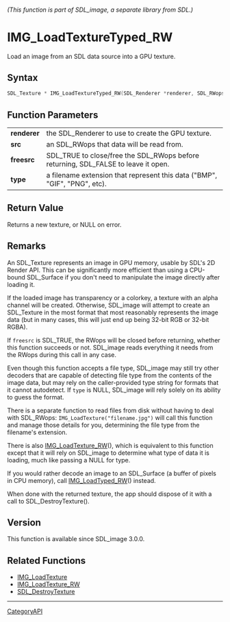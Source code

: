 ###### (This function is part of SDL_image, a separate library from SDL.)
# IMG_LoadTextureTyped_RW

Load an image from an SDL data source into a GPU texture.

## Syntax

```c
SDL_Texture * IMG_LoadTextureTyped_RW(SDL_Renderer *renderer, SDL_RWops *src, SDL_bool freesrc, const char *type);

```

## Function Parameters

|                  |                                                                                    |
| ---------------- | ---------------------------------------------------------------------------------- |
| **renderer**     | the SDL_Renderer to use to create the GPU texture.                                 |
| **src**          | an SDL_RWops that data will be read from.                                          |
| **freesrc**      | SDL_TRUE to close/free the SDL_RWops before returning, SDL_FALSE to leave it open. |
| **type**         | a filename extension that represent this data ("BMP", "GIF", "PNG", etc).          |

## Return Value

Returns a new texture, or NULL on error.

## Remarks

An SDL_Texture represents an image in GPU memory, usable by SDL's 2D Render
API. This can be significantly more efficient than using a CPU-bound
SDL_Surface if you don't need to manipulate the image directly after
loading it.

If the loaded image has transparency or a colorkey, a texture with an alpha
channel will be created. Otherwise, SDL_image will attempt to create an
SDL_Texture in the most format that most reasonably represents the image
data (but in many cases, this will just end up being 32-bit RGB or 32-bit
RGBA).

If `freesrc` is SDL_TRUE, the RWops will be closed before returning,
whether this function succeeds or not. SDL_image reads everything it needs
from the RWops during this call in any case.

Even though this function accepts a file type, SDL_image may still try
other decoders that are capable of detecting file type from the contents of
the image data, but may rely on the caller-provided type string for formats
that it cannot autodetect. If `type` is NULL, SDL_image will rely solely on
its ability to guess the format.

There is a separate function to read files from disk without having to deal
with SDL_RWops: `IMG_LoadTexture("filename.jpg")` will call this function
and manage those details for you, determining the file type from the
filename's extension.

There is also [IMG_LoadTexture_RW](IMG_LoadTexture_RW)(), which is
equivalent to this function except that it will rely on SDL_image to
determine what type of data it is loading, much like passing a NULL for
type.

If you would rather decode an image to an SDL_Surface (a buffer of pixels
in CPU memory), call [IMG_LoadTyped_RW](IMG_LoadTyped_RW)() instead.

When done with the returned texture, the app should dispose of it with a
call to SDL_DestroyTexture().

## Version

This function is available since SDL_image 3.0.0.

## Related Functions

* [IMG_LoadTexture](IMG_LoadTexture)
* [IMG_LoadTexture_RW](IMG_LoadTexture_RW)
* [SDL_DestroyTexture](SDL_DestroyTexture)

----
[CategoryAPI](CategoryAPI)

